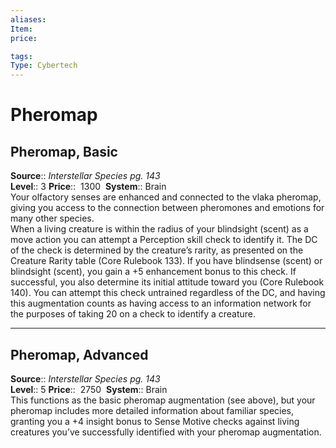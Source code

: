 ```yaml
---
aliases: 
Item:
price:  

tags: 
Type: Cybertech
---
```


# Pheromap

## Pheromap, Basic

**Source**:: _Interstellar Species pg. 143_  
**Level**:: 3
**Price**::  1300 
**System**:: Brain  
Your olfactory senses are enhanced and connected to the vlaka pheromap, giving you access to the connection between pheromones and emotions for many other species.  
When a living creature is within the radius of your blindsight (scent) as a move action you can attempt a Perception skill check to identify it. The DC of the check is determined by the creature’s rarity, as presented on the Creature Rarity table (Core Rulebook 133). If you have blindsense (scent) or blindsight (scent), you gain a +5 enhancement bonus to this check. If successful, you also determine its initial attitude toward you (Core Rulebook 140). You can attempt this check untrained regardless of the DC, and having this augmentation counts as having access to an information network for the purposes of taking 20 on a check to identify a creature.  

---

## Pheromap, Advanced

**Source**:: _Interstellar Species pg. 143_  
**Level**:: 5
**Price**::  2750 
**System**:: Brain  
This functions as the basic pheromap augmentation (see above), but your pheromap includes more detailed information about familiar species, granting you a +4 insight bonus to Sense Motive checks against living creatures you’ve successfully identified with your pheromap augmentation.
